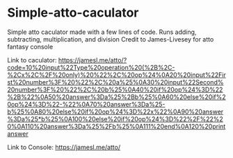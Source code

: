 # Simple-atto-caculator
Simple atto caculator made with a few lines of code. Runs adding, subtracting, multiplication, and division
Credit to James-Livesey for atto fantasy console

Link to caculator: https://jamesl.me/atto/?code=10%20input%22Type%20operation%20(%2B%2C-%2Cx%2C%2F%20only)%20%22%2C%20op%24%0A20%20input%22First%20number%3F%20%22%2C%20a%25%0A30%20input%22Second%20number%3F%20%22%2C%20b%25%0A40%20if%20op%24%3D%22%2B%22%0A50%20answer%3Da%25%2Bb%25%0A60%20else%20if%20op%24%3D%22-%22%0A70%20answer%3Da%25-b%25%0A80%20else%20if%20op%24%3D%22x%22%0A90%20answer%3Da%25*b%25%0A100%20else%20if%20op%24%3D%22%2F%22%20%0A110%20answer%3Da%25%2Fb%25%0A111%20end%0A120%20printanswer

Link to Console: https://jamesl.me/atto/
